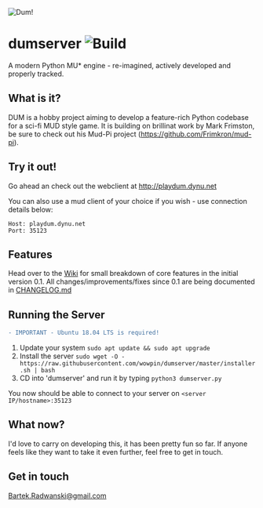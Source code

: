 ![Dum!](docs/logo.png)
# dumserver ![Build](https://img.shields.io/badge/build-0.5.3-green.svg)
A modern Python MU* engine - re-imagined, actively developed and properly tracked.

## What is it?
DUM is a hobby project aiming to develop a feature-rich Python codebase for a sci-fi MUD style game. It is building on brillinat work by Mark Frimston, be sure to check out his Mud-Pi project (https://github.com/Frimkron/mud-pi).

## Try it out!
Go ahead an check out the webclient at http://playdum.dynu.net

You can also use a mud client of your choice if you wish - use connection details below:

```
Host: playdum.dynu.net
Port: 35123
```

## Features
Head over to the [Wiki](http://dumengine.wikidot.com/dum-v0-1-feature-summary) for small breakdown of core features in the initial version 0.1. All changes/improvements/fixes since 0.1 are being documented in [CHANGELOG.md](CHANGELOG.md)

## Running the Server
```diff
- IMPORTANT - Ubuntu 18.04 LTS is required!
```
1. Update your system `sudo apt update && sudo apt upgrade`
2. Install the server `sudo wget -O - https://raw.githubusercontent.com/wowpin/dumserver/master/installer.sh | bash`
3. CD into 'dumserver' and run it by typing `python3 dumserver.py`

You now should be able to connect to your server on `<server IP/hostname>:35123`

## What now?
I'd love to carry on developing this, it has been pretty fun so far. If anyone feels like they want to take it even further, feel free to get in touch.

## Get in touch
Bartek.Radwanski@gmail.com

